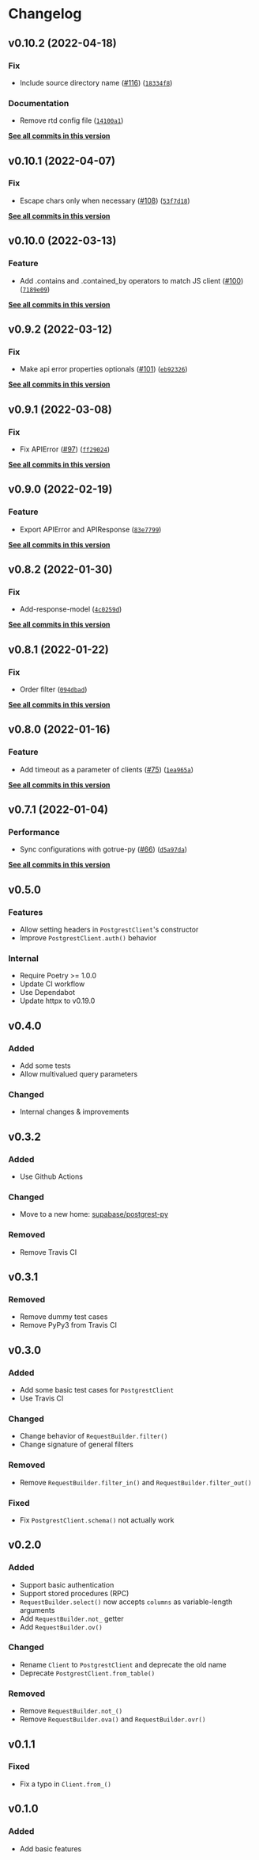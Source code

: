 # Changelog

<!--next-version-placeholder-->

## v0.10.2 (2022-04-18)
### Fix
* Include source directory name ([#116](https://github.com/supabase-community/postgrest-py/issues/116)) ([`18334f8`](https://github.com/supabase-community/postgrest-py/commit/18334f880d5e4e769a9e843007bc2f46b597a777))

### Documentation
* Remove rtd config file ([`14100a1`](https://github.com/supabase-community/postgrest-py/commit/14100a15a7d9c526df3e504a676d2d1018be3e04))

**[See all commits in this version](https://github.com/supabase-community/postgrest-py/compare/v0.10.1...v0.10.2)**

## v0.10.1 (2022-04-07)
### Fix
* Escape chars only when necessary ([#108](https://github.com/supabase-community/postgrest-py/issues/108)) ([`53f7d18`](https://github.com/supabase-community/postgrest-py/commit/53f7d18807aa292aa7326af573bd55828a3bb6e4))

**[See all commits in this version](https://github.com/supabase-community/postgrest-py/compare/v0.10.0...v0.10.1)**

## v0.10.0 (2022-03-13)
### Feature
* Add .contains and .contained_by operators to match JS client ([#100](https://github.com/supabase-community/postgrest-py/issues/100)) ([`7189e09`](https://github.com/supabase-community/postgrest-py/commit/7189e095bd792fcbc5b89e4f03ef7174e1dd30b7))

**[See all commits in this version](https://github.com/supabase-community/postgrest-py/compare/v0.9.2...v0.10.0)**

## v0.9.2 (2022-03-12)
### Fix
* Make api error properties optionals ([#101](https://github.com/supabase-community/postgrest-py/issues/101)) ([`eb92326`](https://github.com/supabase-community/postgrest-py/commit/eb92326db0088fbf2d96bb68b206160b03e63747))

**[See all commits in this version](https://github.com/supabase-community/postgrest-py/compare/v0.9.1...v0.9.2)**

## v0.9.1 (2022-03-08)
### Fix
* Fix APIError ([#97](https://github.com/supabase-community/postgrest-py/issues/97)) ([`ff29024`](https://github.com/supabase-community/postgrest-py/commit/ff290240cf9364902ffca19e854604d6a40770f9))

**[See all commits in this version](https://github.com/supabase-community/postgrest-py/compare/v0.9.0...v0.9.1)**

## v0.9.0 (2022-02-19)
### Feature
* Export APIError and APIResponse ([`83e7799`](https://github.com/supabase-community/postgrest-py/commit/83e77991101c8e8aec42552344b02ce8db6bd04a))

**[See all commits in this version](https://github.com/supabase-community/postgrest-py/compare/v0.8.2...v0.9.0)**

## v0.8.2 (2022-01-30)
### Fix
* Add-response-model ([`4c0259d`](https://github.com/supabase-community/postgrest-py/commit/4c0259d1658c07bf3e78fe03d98b304f7a6f0c7a))

**[See all commits in this version](https://github.com/supabase-community/postgrest-py/compare/v0.8.1...v0.8.2)**

## v0.8.1 (2022-01-22)
### Fix
* Order filter ([`094dbad`](https://github.com/supabase-community/postgrest-py/commit/094dbadb26bef4238536579ede71d46a4ef67899))

**[See all commits in this version](https://github.com/supabase-community/postgrest-py/compare/v0.8.0...v0.8.1)**

## v0.8.0 (2022-01-16)
### Feature
* Add timeout as a parameter of clients ([#75](https://github.com/supabase-community/postgrest-py/issues/75)) ([`1ea965a`](https://github.com/supabase-community/postgrest-py/commit/1ea965a6cb32dacb5f41cd1198f8a970a24731b6))

**[See all commits in this version](https://github.com/supabase-community/postgrest-py/compare/v0.7.1...v0.8.0)**

## v0.7.1 (2022-01-04)
### Performance
* Sync configurations with gotrue-py ([#66](https://github.com/supabase-community/postgrest-py/issues/66)) ([`d5a97da`](https://github.com/supabase-community/postgrest-py/commit/d5a97daad42a431b2d36f16e3969b38b9dded288))

**[See all commits in this version](https://github.com/supabase-community/postgrest-py/compare/v0.7.0...v0.7.1)**

## v0.5.0

### Features

* Allow setting headers in `PostgrestClient`'s constructor
* Improve `PostgrestClient.auth()` behavior

### Internal

* Require Poetry >= 1.0.0
* Update CI workflow
* Use Dependabot
* Update httpx to v0.19.0

## v0.4.0

### Added

* Add some tests
* Allow multivalued query parameters

### Changed

* Internal changes & improvements

## v0.3.2

### Added

* Use Github Actions

### Changed

* Move to a new home: [supabase/postgrest-py](https://github.com/supabase/postgrest-py)

### Removed

* Remove Travis CI

## v0.3.1

### Removed

* Remove dummy test cases
* Remove PyPy3 from Travis CI

## v0.3.0

### Added

* Add some basic test cases for `PostgrestClient`
* Use Travis CI

### Changed

* Change behavior of `RequestBuilder.filter()`
* Change signature of general filters

### Removed

* Remove `RequestBuilder.filter_in()` and `RequestBuilder.filter_out()`

### Fixed

* Fix `PostgrestClient.schema()` not actually work

## v0.2.0

### Added

* Support basic authentication
* Support stored procedures (RPC)
* `RequestBuilder.select()` now accepts `columns` as variable-length arguments
* Add `RequestBuilder.not_` getter
* Add `RequestBuilder.ov()`

### Changed

* Rename `Client` to `PostgrestClient` and deprecate the old name
* Deprecate `PostgrestClient.from_table()`

### Removed

* Remove `RequestBuilder.not_()`
* Remove `RequestBuilder.ova()` and `RequestBuilder.ovr()`

## v0.1.1

### Fixed

* Fix a typo in `Client.from_()`

## v0.1.0

### Added

* Add basic features
